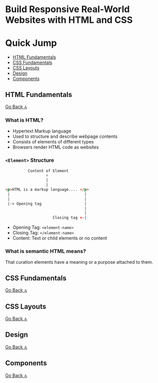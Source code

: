 # Build Responsive Real-World Websites with HTML and CSS


# Quick Jump
- [HTML Fundamentals](#html-fundamentals)
- [CSS Fundamentals](#css-fundamentals)
- [CSS Layouts](#css-layouts)
- [Design](#design)
- [Components](#components)



## HTML Fundamentals
[Go Back 🔝](#quick-jump)

### What is HTML?
- Hypertext Markup language
- Used to structure and describe webpage contents
- Consists of elements of different types
- Browsers render HTML code as websites


### `<Element>` Structure

```html    
          Content of Element    
                  ↑      
                  |
                  |
<p>HTML is a markup language.... </p>
 |                                 |
 |                                 |
 |-> Opening tag                   |
                                   |
                                   |
                     Closing tag <-|
```

- Opening Tag: `<element-name>`
- Closing Tag: `</element-name>`
- Content: Text or child elements or no content


### What is semantic HTML means?
That curation elements have a meaning or a purpose attached to them.


## CSS Fundamentals
[Go Back 🔝](#quick-jump)


## CSS Layouts
[Go Back 🔝](#quick-jump)


## Design
[Go Back 🔝](#quick-jump)


## Components
[Go Back 🔝](#quick-jump)
